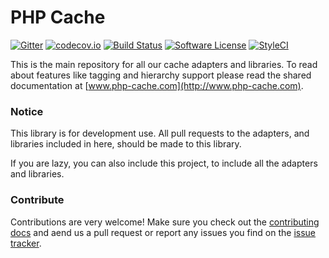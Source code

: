 # PHP Cache

[![Gitter](https://badges.gitter.im/php-cache/cache.svg)](https://gitter.im/php-cache/cache?utm_source=badge&utm_medium=badge&utm_campaign=pr-badge)
[![codecov.io](https://codecov.io/github/php-cache/cache/coverage.svg?branch=master)](https://codecov.io/github/php-cache/cache?branch=master)
[![Build Status](https://travis-ci.org/php-cache/cache.svg?branch=master)](https://travis-ci.org/php-cache/cache)
[![Software License](https://img.shields.io/badge/license-MIT-brightgreen.svg?style=flat-square)](LICENSE)
[![StyleCI](https://styleci.io/repos/50789153/shield)](https://styleci.io/repos/50789153)

This is the main repository for all our cache adapters and libraries. To read about 
features like tagging and hierarchy support please read the shared documentation at [www.php-cache.com](http://www.php-cache.com). 

### Notice

This library is for development use. All pull requests to the adapters, and libraries included in here, should be made to this library.

If you are lazy, you can also include this project, to include all the adapters and libraries.

### Contribute

Contributions are very welcome! Make sure you check out the [contributing docs](CONTRIBUTING.md) and aend us a pull request or report any issues you find on the [issue tracker](http://issues.php-cache.com).
